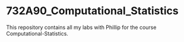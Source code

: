 # 732A90_Computational_Statistics

This repository contains all my labs with Phillip for the course Computational-Statistics.
